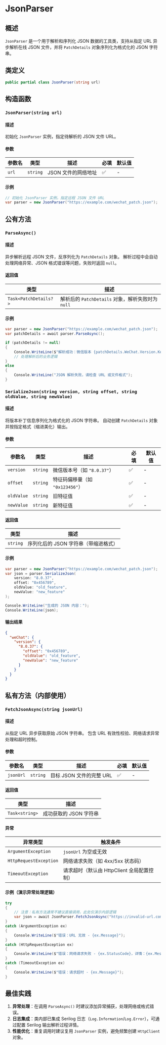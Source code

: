 # JsonParser

## 概述

`JsonParser` 是一个用于解析和序列化 JSON 数据的工具类，支持从指定 URL 异步解析在线 JSON 文件，并将 `PatchDetails` 对象序列化为格式化的 JSON 字符串。

## 类定义

```csharp
public partial class JsonParser(string url)
```

## 构造函数

### `JsonParser(string url)`

#### 描述

初始化 `JsonParser` 实例，指定待解析的 JSON 文件 URL。

#### 参数

| 参数名 | 类型     | 描述                | 必填 | 默认值 |
| ------ | -------- | ------------------- | ---- | ------ |
| `url`  | `string` | JSON 文件的网络地址 | ✅   | -      |

#### 示例

```csharp
// 初始化 JsonParser 实例，指定远程 JSON 文件 URL
var parser = new JsonParser("https://example.com/wechat_patch.json");
```

## 公有方法

### `ParseAsync()`

#### 描述

异步解析远程 JSON 文件，反序列化为 `PatchDetails` 对象。
解析过程中会自动处理网络异常、JSON 格式错误等问题，失败时返回 `null`。

#### 返回值

| 类型                  | 描述                                              |
| --------------------- | ------------------------------------------------- |
| `Task<PatchDetails?>` | 解析后的 `PatchDetails` 对象，解析失败时为 `null` |

#### 示例

```csharp
var parser = new JsonParser("https://example.com/wechat_patch.json");
var patchDetails = await parser.ParseAsync();

if (patchDetails != null)
{
    Console.WriteLine($"解析成功：微信版本 {patchDetails.WeChat.Version.Keys.First()}");
    // 处理解析后的业务逻辑
}
else
{
    Console.WriteLine("JSON 解析失败，请检查 URL 或文件格式");
}
```

### `SerializeJson(string version, string offset, string oldValue, string newValue)`

#### 描述

将版本补丁信息序列化为格式化的 JSON 字符串。
自动创建 `PatchDetails` 对象并按指定格式（缩进美化）输出。

#### 参数

| 参数名     | 类型     | 描述                            | 必填 | 默认值 |
| ---------- | -------- | ------------------------------- | ---- | ------ |
| `version`  | `string` | 微信版本号（如 `"8.0.37"`）     | ✅   | -      |
| `offset`   | `string` | 特征码偏移量（如 `"0x123456"`） | ✅   | -      |
| `oldValue` | `string` | 旧特征值                        | ✅   | -      |
| `newValue` | `string` | 新特征值                        | ✅   | -      |

#### 返回值

| 类型     | 描述                                 |
| -------- | ------------------------------------ |
| `string` | 序列化后的 JSON 字符串（带缩进格式） |

#### 示例

```csharp
var parser = new JsonParser("https://example.com/wechat_patch.json");
var json = parser.SerializeJson(
    version: "8.0.37",
    offset: "0x456789",
    oldValue: "old_feature",
    newValue: "new_feature"
);

Console.WriteLine("生成的 JSON 内容：");
Console.WriteLine(json);
```

#### 输出结果

```json
{
  "weChat": {
    "version": {
      "8.0.37": {
        "offset": "0x456789",
        "oldValue": "old_feature",
        "newValue": "new_feature"
      }
    }
  }
}
```

## 私有方法（内部使用）

### `FetchJsonAsync(string jsonUrl)`

#### 描述

从指定 URL 异步获取原始 JSON 字符串。
包含 URL 有效性校验、网络请求异常处理和超时控制。

#### 参数

| 参数名    | 类型     | 描述                     | 必填 | 默认值 |
| --------- | -------- | ------------------------ | ---- | ------ |
| `jsonUrl` | `string` | 目标 JSON 文件的完整 URL | ✅   | -      |

#### 返回值

| 类型           | 描述                   |
| -------------- | ---------------------- |
| `Task<string>` | 成功获取的 JSON 字符串 |

#### 异常

| 异常类型               | 触发条件                                   |
| ---------------------- | ------------------------------------------ |
| `ArgumentException`    | `jsonUrl` 为空或无效                       |
| `HttpRequestException` | 网络请求失败（如 4xx/5xx 状态码）          |
| `TimeoutException`     | 请求超时（默认由 HttpClient 全局配置控制） |

#### 示例（演示异常处理逻辑）

```csharp
try
{
    // 注意：私有方法通常不建议直接调用，此处仅演示内部逻辑
    var json = await JsonParser.FetchJsonAsync("https://invalid-url.com/data.json");
}
catch (ArgumentException ex)
{
    Console.WriteLine($"错误：URL 无效 - {ex.Message}");
}
catch (HttpRequestException ex)
{
    Console.WriteLine($"错误：网络请求失败 - {ex.StatusCode}，详情：{ex.Message}");
}
catch (TimeoutException ex)
{
    Console.WriteLine($"错误：请求超时 - {ex.Message}");
}
```

## 最佳实践

1. **异常处理**：在调用 `ParseAsync()` 时建议添加异常捕获，处理网络或格式错误。
2. **日志集成**：类内部已集成 Serilog 日志（`Log.Information`/`Log.Error`），可通过配置 Serilog 输出解析过程详情。
3. **性能优化**：重复调用时建议复用 `JsonParser` 实例，避免频繁创建 `HttpClient` 对象。
